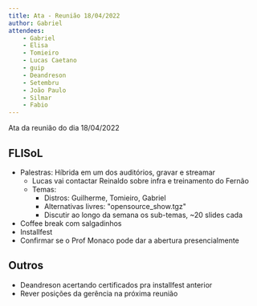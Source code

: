 ```yaml
---
title: Ata - Reunião 18/04/2022
author: Gabriel
attendees:
    - Gabriel
    - Elisa
    - Tomieiro
    - Lucas Caetano
    - guip
    - Deandreson
    - Setembru
    - João Paulo
    - Silmar
    - Fabio
---
```


Ata da reunião do dia 18/04/2022

## FLISoL
- Palestras: Híbrida em um dos auditórios, gravar e streamar
    - Lucas vai contactar Reinaldo sobre infra e treinamento do Fernão
    - Temas:
        - Distros: Guilherme, Tomieiro, Gabriel
        - Alternativas livres: "opensource_show.tgz"
        - Discutir ao longo da semana os sub-temas, ~20 slides cada
- Coffee break com salgadinhos
- Installfest
- Confirmar se o Prof Monaco pode dar a abertura presencialmente

## Outros
- Deandreson acertando certificados pra installfest anterior
- Rever posições da gerência na próxima reunião
